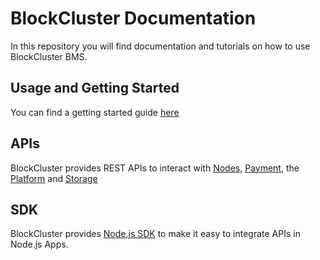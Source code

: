 # BlockCluster Documentation
In this repository you will find documentation and tutorials on how to use BlockCluster BMS.

## Usage and Getting Started

You can find a getting started guide [here](Getting_Started.md)

## APIs

BlockCluster provides REST APIs to interact with [Nodes](https://dynamo.api.blockcluster.io), [Payment](https://paymeter.api.blockcluster.io), the [Platform](https://platform.api.blockcluster.io) and [Storage](https://hyperion.api.blockcluster.io)

## SDK

BlockCluster provides [Node.js SDK](https://github.com/BlockClusterApp/blockcluster-node) to make it easy to integrate APIs in Node.js Apps.
